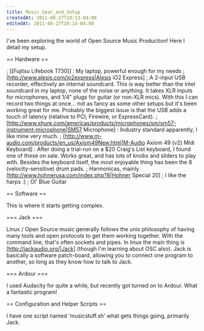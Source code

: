 ```yaml
---
title: Music_Gear_and_Setup
createdAt: 2011-08-27T10:13-04:00
editedAt: 2011-08-27T10:14-04:00
---
```


I've been exploring the world of Open Source Music Production! Here I detail my setup.

== Hardware ==

; [[Fujitsu Lifebook T730]] : My laptop, powerful enough for my needs
; [http://www.alesis.com/io2express|Alesis iO2 Express] ; A 2-input USB recorder, effectively an internal soundcard. This is way better than the intel soundcard in my laptop, none of the noise or anything. It takes XLR inputs for microphones, and 1/4" plugs for guitar (or non-XLR mics). With this I can record two things at once... not as fancy as some other setups but it's been working great for me. Probably the biggest issue is that the USB adds a touch of latency (relative to PCI, Firewire, or ExpressCard).
; [http://www.shure.com/americas/products/microphones/sm/sm57-instrument-microphone|SM57 Microphone] : Industry standard apparently, I like mine very much.
; [http://www.m-audio.com/products/en_us/Axiom49New.html|M-Audio Axiom 49 (v2) Midi Keyboard] : After doing a trial-run on a $20 Craig's List keyboard, I found one of these on sale. Works great, and has lots of knobs and sliders to play with. Besides the keyboard itself, the most enjoyable thing has been the 8 (velocity-sensitive) drum pads.
; Harmonicas, mainly [http://www.hohnerusa.com/index.php?8|Hohner Special 20] ; I like the harps :)
; Ol' Blue Guitar

== Software ==

This is where it starts getting complex.

=== Jack ===

Linux / Open Source music generally follows the unix philosophy of having many tools and open protocols to get them working together. With the command line, that's often sockets and pipes. In linux the main thing is [http://jackaudio.org/|Jack] (though I'm learning about OSC also). Jack is basically a software patch-board, allowing you to connect one program to another, so long as they know how to talk to Jack.

=== Ardour ===

I used Audacity for quite a while, but recently got turned on to Ardour. What a fantastic program!

== Configuration and Helper Scripts ==

I have one script named 'musicstuff.sh' what gets things going, primarily Jack.



